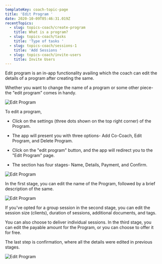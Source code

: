 ```yaml
---
templateKey: coach-topic-page
title: 'Edit Program '
date: 2020-10-09T05:46:31.019Z
recentTopics:
  - slug: topics-coach/create-program
    title: What is a program?
  - slug: topics-coach/tasks
    title: 'Type of tasks '
  - slug: topics-coach/sessions-1
    title: 'Add Sessions '
  - slug: topics-coach/invite-users
    title: Invite Users
---
```

Edit program is an in-app functionality availing which the coach can edit the details of a program after creating the same. 

Whether you want to change the name of a program or some other piece- the "edit program" comes in handy.

![Edit Program](/img/edit-program-i.png "Edit Program")

To edit a program, 

* Click on the settings (three dots shown on the top right corner) of the Program. 



* The app will present you with three options- Add Co-Coach, Edit Program, and Delete Program.



* Click on the "edit program" button, and the app will redirect you to the "Edit Program" page. 



* The section has four stages- Name, Details, Payment, and Confirm. 

![Edit Program](/img/edit-program-name-i.png "Edit Program")

In the first stage, you can edit the name of the Program, followed by a brief description of the same. 





![Edit Program](/img/edit-program-details-i.png "Edit Program")

If you've opted for a group session in the second stage, you can edit the session size (clients), duration of sessions, additional documents, and tags. 

You can also choose to deliver individual sessions. In the third stage, you can edit the payable amount for the Program, or you can choose to offer it for free. 

The last step is confirmation, where all the details were edited in previous stages.

![Edit Program](/img/edit-program-payment-i.png "Edit Program")
